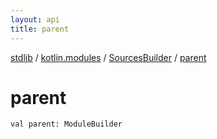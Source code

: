 ```yaml
---
layout: api
title: parent
---
```

[stdlib](../../index.html) / [kotlin.modules](../index.html) / [SourcesBuilder](index.html) / [parent](parent.html)

# parent

```
val parent: ModuleBuilder
```
